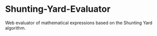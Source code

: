 # Shunting-Yard-Evaluator
Web evaluator of mathematical expressions based on the Shunting Yard algorithm.
